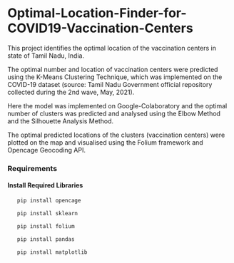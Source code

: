 # Optimal-Location-Finder-for-COVID19-Vaccination-Centers


This project identifies the optimal location of the vaccination centers in state of Tamil Nadu, India.

The optimal number and location of vaccination centers were predicted using the K-Means Clustering Technique, which was implemented on the COVID-19 dataset (source: Tamil Nadu Government official repository collected during the 2nd wave, May, 2021).

Here the model was implemented on Google-Colaboratory and the optimal number of clusters was predicted and analysed using the Elbow Method and the Silhouette Analysis Method.

The optimal predicted locations of the clusters (vaccination centers) were plotted on the map and visualised using the Folium framework and Opencage Geocoding API.

### Requirements
#### Install Required Libraries
```bash
   pip install opencage
```
```bash
   pip install sklearn
```
```bash
   pip install folium
```
```bash
   pip install pandas
```
```bash
   pip install matplotlib
```
